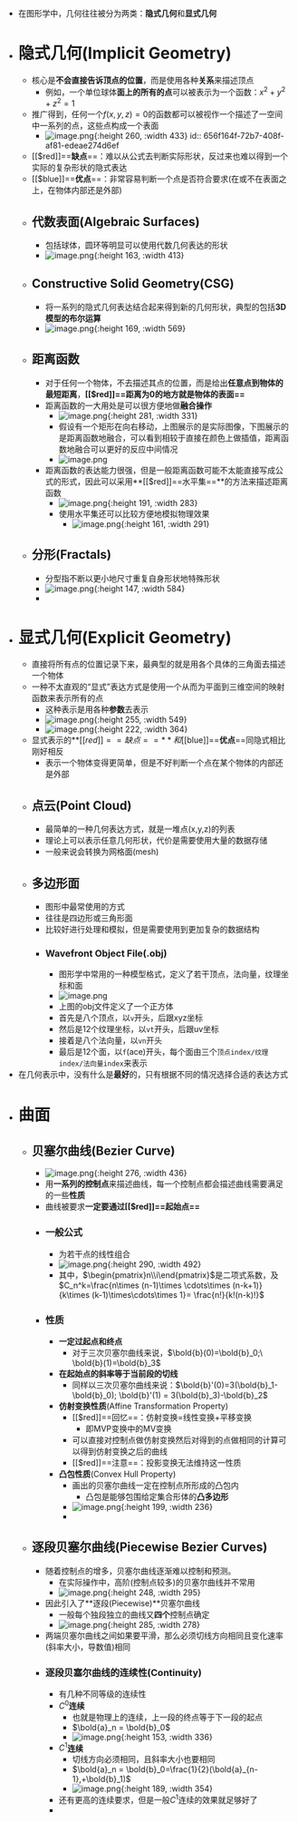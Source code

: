 - 在图形学中，几何往往被分为两类：**隐式几何**和**显式几何**
- # 隐式几何(Implicit Geometry)
	- 核心是**不会直接告诉顶点的位置**，而是使用各种**关系**来描述顶点
		- 例如，一个单位球体**面上的所有的点**可以被表示为一个函数：$x^2+y^2+z^2=1$
	- 推广得到，任何一个$f(x,y,z)=0$的函数都可以被视作一个描述了一空间中一系列的点，这些点构成一个表面
		- ![image.png](../assets/image_1701779389561_0.png){:height 260, :width 433}
		  id:: 656f164f-72b7-408f-af81-edeae274d6ef
	- [[$red]]==**缺点**==：难以从公式去判断实际形状，反过来也难以得到一个实际的复杂形状的隐式表达
	- [[$blue]]==**优点**==：非常容易判断一个点是否符合要求(在或不在表面之上，在物体内部还是外部)
	- ## 代数表面(Algebraic Surfaces)
		- 包括球体，圆环等明显可以使用代数几何表达的形状
		- ![image.png](../assets/image_1701786402248_0.png){:height 163, :width 413}
	- ## Constructive Solid Geometry(CSG)
		- 将一系列的隐式几何表达结合起来得到新的几何形状，典型的包括**3D模型的布尔运算**
		- ![image.png](../assets/image_1701786550240_0.png){:height 169, :width 569}
	- ## 距离函数
		- 对于任何一个物体，不去描述其点的位置，而是给出**任意点到物体的最短距离**，**[[$red]]==距离为0的地方就是物体的表面==**
		- 距离函数的一大用处是可以很方便地做**融合操作**
			- ![image.png](../assets/image_1701787033819_0.png){:height 281, :width 331}
			- 假设有一个矩形在向右移动，上图展示的是实际图像，下图展示的是距离函数地融合，可以看到相较于直接在颜色上做插值，距离函数地融合可以更好的反应中间情况
			- ![image.png](../assets/image_1701787506768_0.png)
		- 距离函数的表达能力很强，但是一般距离函数可能不太能直接写成公式的形式，因此可以采用**[[$red]]==水平集==**的方法来描述距离函数
			- ![image.png](../assets/image_1701788001317_0.png){:height 191, :width 283}
			- 使用水平集还可以比较方便地模拟物理效果
				- ![image.png](../assets/image_1701788307052_0.png){:height 161, :width 291}
	- ## 分形(Fractals)
		- 分型指不断以更小地尺寸重复自身形状地特殊形状
		- ![image.png](../assets/image_1701788431943_0.png){:height 147, :width 584}
		-
- # 显式几何(Explicit Geometry)
	- 直接将所有点的位置记录下来，最典型的就是用各个具体的三角面去描述一个物体
	- 一种不太直观的“显式”表达方式是使用一个从而为平面到三维空间的映射函数来表示所有的点
		- 这种表示是用各种**参数**去表示
		- ![image.png](../assets/image_1701779735812_0.png){:height 255, :width 549}
		- ![image.png](../assets/image_1701780132887_0.png){:height 222, :width 364}
	- 显式表示的**[[$red]]==缺点==**和[[$blue]]==**优点**==同隐式相比刚好相反
		- 表示一个物体变得更简单，但是不好判断一个点在某个物体的内部还是外部
	- ## 点云(Point Cloud)
		- 最简单的一种几何表达方式，就是一堆点(x,y,z)的列表
		- 理论上可以表示任意几何形状，代价是需要使用大量的数据存储
		- 一般来说会转换为网格面(mesh)
	- ## 多边形面
		- 图形中最常使用的方式
		- 往往是四边形或三角形面
		- 比较好进行处理和模拟，但是需要使用到更加复杂的数据结构
		- ### Wavefront Object File(.obj)
			- 图形学中常用的一种模型格式，定义了若干顶点，法向量，纹理坐标和面
			- ![image.png](../assets/image_1701789363630_0.png)
			- 上图的obj文件定义了一个正方体
			- 首先是八个顶点，以`v`开头，后跟xyz坐标
			- 然后是12个纹理坐标，以`vt`开头，后跟uv坐标
			- 接着是八个法向量，以`vn`开头
			- 最后是12个面，以`f`(ace)开头，每个面由三个`顶点index/纹理index/法向量index`来表示
- 在几何表示中，没有什么是**最好**的，只有根据不同的情况选择合适的表达方式
- # 曲面
	- ## 贝塞尔曲线(Bezier Curve)
		- ![image.png](../assets/image_1701867924669_0.png){:height 276, :width 436}
		- 用**一系列的控制点**来描述曲线，每一个控制点都会描述曲线需要满足的一些**性质**
		- 曲线被要求**一定要通过[[$red]]==起始点==**
		- ### 一般公式
			- 为若干点的线性组合
			- ![image.png](../assets/image_1701871155858_0.png){:height 290, :width 492}
			- 其中，$\begin{pmatrix}n\\i\end{pmatrix}$是二项式系数，及$C_n^k=\frac{n\times (n-1)\times \cdots\times (n-k+1)}{k\times (k-1)\times\cdots\times 1}= \frac{n!}{k!(n-k)!}$
		- ### 性质
			- **一定过起点和终点**
				- 对于三次贝塞尔曲线来说，$\bold{b}(0)=\bold{b}_0;\ \bold{b}(1)=\bold{b}_3$
			- **在起始点的斜率等于当前段的切线**
				- 同样以三次贝塞尔曲线来说：$\bold{b}'(0)=3(\bold{b}_1-\bold{b}_0); \bold{b}'(1) = 3(\bold{b}_3)-\bold{b}_2$
			- **仿射变换性质**(Affine Transformation Property)
				- [[$red]]==回忆==：仿射变换=线性变换+平移变换
					- 即MVP变换中的MV变换
				- 可以直接对控制点做仿射变换然后对得到的点做相同的计算可以得到仿射变换之后的曲线
				- [[$red]]==注意==：投影变换无法维持这一性质
			- **凸包性质**(Convex Hull Property)
				- 画出的贝塞尔曲线一定在控制点所形成的凸包内
					- 凸包是能够包围给定集合形体的**凸多边形**
				- ![image.png](../assets/image_1701872958634_0.png){:height 199, :width 236}
				-
	- ## 逐段贝塞尔曲线(Piecewise Bezier Curves)
		- 随着控制点的增多，贝塞尔曲线逐渐难以控制和预测。
			- 在实际操作中，高阶(控制点较多)的贝塞尔曲线并不常用
			- ![image.png](../assets/image_1702214584941_0.png){:height 248, :width 295}
		- 因此引入了**逐段(Piecewise)**贝塞尔曲线
			- 一般每个独段独立的曲线又**四个**控制点确定
			- ![image.png](../assets/image_1702221568086_0.png){:height 285, :width 278}
		- 两端贝塞尔曲线之间如果要平滑，那么必须切线方向相同且变化速率(斜率大小，导数值)相同
		- ### 逐段贝塞尔曲线的连续性(Continuity)
			- 有几种不同等级的连续性
			- $C^0$**连续**
				- 也就是物理上的连续，上一段的终点等于下一段的起点
				- $\bold{a}_n = \bold{b}_0$
				- ![image.png](../assets/image_1702222375179_0.png){:height 153, :width 336}
			- $C^1$**连续**
				- 切线方向必须相同，且斜率大小也要相同
				- $\bold{a}_n = \bold{b}_0=\frac{1}{2}(\bold{a}_{n-1},+\bold{b}_1)$
				- ![image.png](../assets/image_1702222555407_0.png){:height 189, :width 354}
			- 还有更高的连续要求，但是一般$C^1$连续的效果就足够好了
			-